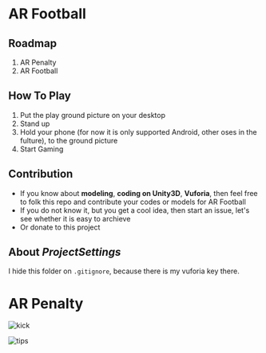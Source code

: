 # AR Football
## Roadmap
1. AR Penalty
2. AR Football

## How To Play
1. Put the play ground picture on your desktop
2. Stand up
3. Hold your phone (for now it is only supported Android, other oses in the fulture), to the ground picture
4. Start Gaming

## Contribution
- If you know about **modeling**, **coding on Unity3D**, **Vuforia**, then feel free to folk this repo and contribute your codes or models for AR Football
- If you do not know it, but you get a cool idea, then start an issue, let's see whether it is easy to archieve
- Or donate to this project

## About *ProjectSettings*
I hide this folder on `.gitignore`, because there is my vuforia key there.


# AR Penalty

![kick](http://image.apkpure.com/image/screen/uno.bai.geekgame.arfootball-1=500.png)

![tips](http://image.apkpure.com/image/screen/uno.bai.geekgame.arfootball-2=355.png)

